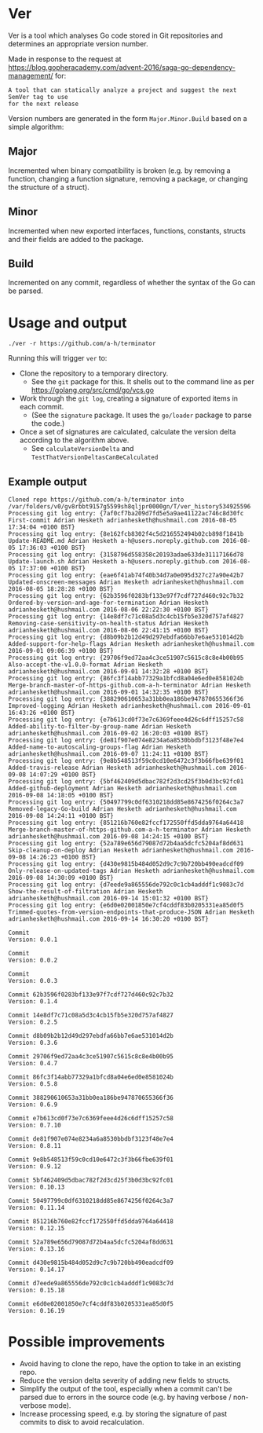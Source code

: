 Ver
===
Ver is a tool which analyses Go code stored in Git repositories and determines an 
appropriate version number.

Made in response to the request at https://blog.gopheracademy.com/advent-2016/saga-go-dependency-management/
for:

```
A tool that can statically analyze a project and suggest the next SemVer tag to use 
for the next release
```

Version numbers are generated in the form `Major.Minor.Build` based on a simple algorithm:

## Major
Incremented when binary compatibility is broken (e.g. by removing a function, changing a
function signature, removing a package, or changing the structure of a struct).

## Minor
Incremented when new exported interfaces, functions, constants, structs and their fields 
are added to the package.

## Build
Incremented on any commit, regardless of whether the syntax of the Go can be parsed.

# Usage and output

```
./ver -r https://github.com/a-h/terminator
```

Running this will trigger `ver` to:
 * Clone the repository to a temporary directory.
   * See the `git` package for this. It shells out to the command line as per https://golang.org/src/cmd/go/vcs.go
 * Work through the `git log`, creating a signature of exported items in each commit.
   * (See the `signature` package. It uses the `go/loader` package to parse the code.) 
 * Once a set of signatures are calculated, calculate the version delta 
   according to the algorithm above.
   * See `calculateVersionDelta` and `TestThatVersionDeltasCanBeCalculated`

## Example output

```
Cloned repo https://github.com/a-h/terminator into /var/folders/v0/gv8rbbt9157g5599sh8qljpr0000gn/T/ver_history534925596
Processing git log entry: {7af0cf7ba209d7fd5e5a9ae41122ac746c8d30fc First-commit Adrian Hesketh adrianhesketh@hushmail.com 2016-08-05 17:34:04 +0100 BST}
Processing git log entry: {8e162fcb8302f4c5d216552494b02cb898f1841b Update-README.md Adrian Hesketh a-h@users.noreply.github.com 2016-08-05 17:36:03 +0100 BST}
Processing git log entry: {3158796d558358c20193adae633de31117166d78 Update-launch.sh Adrian Hesketh a-h@users.noreply.github.com 2016-08-05 17:37:00 +0100 BST}
Processing git log entry: {eae6f41ab74f40b34d7a0e095d327c27a90e42b7 Updated-onscreen-messages Adrian Hesketh adrianhesketh@hushmail.com 2016-08-05 18:28:28 +0100 BST}
Processing git log entry: {62b3596f0283bf133e97f7cdf727d460c92c7b32 Ordered-by-version-and-age-for-termination Adrian Hesketh adrianhesketh@hushmail.com 2016-08-06 22:22:30 +0100 BST}
Processing git log entry: {14e8df7c71c08a5d3c4cb15fb5e320d757af4827 Removing-case-sensitivity-on-health-status Adrian Hesketh adrianhesketh@hushmail.com 2016-08-06 22:41:15 +0100 BST}
Processing git log entry: {d8b09b2b12d49d297ebdfa66bb7e6ae531014d2b Added-support-for-help-flags Adrian Hesketh adrianhesketh@hushmail.com 2016-09-01 09:06:39 +0100 BST}
Processing git log entry: {29706f9ed72aa4c3ce51907c5615c8c8e4b00b95 Also-accept-the-v1.0.0-format Adrian Hesketh adrianhesketh@hushmail.com 2016-09-01 14:32:28 +0100 BST}
Processing git log entry: {86fc3f14abb77329a1bfcd8a04e6ed0e8581024b Merge-branch-master-of-https-github.com-a-h-terminator Adrian Hesketh adrianhesketh@hushmail.com 2016-09-01 14:32:35 +0100 BST}
Processing git log entry: {388290610653a31bb0ea186be947870655366f36 Improved-logging Adrian Hesketh adrianhesketh@hushmail.com 2016-09-01 16:43:26 +0100 BST}
Processing git log entry: {e7b613cd0f73e7c6369feee4d26c6dff15257c58 Added-ability-to-filter-by-group-name Adrian Hesketh adrianhesketh@hushmail.com 2016-09-02 16:20:03 +0100 BST}
Processing git log entry: {de81f907e074e8234a6a8530bbdbf3123f48e7e4 Added-name-to-autoscaling-groups-flag Adrian Hesketh adrianhesketh@hushmail.com 2016-09-07 11:24:11 +0100 BST}
Processing git log entry: {9e8b548513f59c0cd10e6472c3f3b66fbe639f01 Added-travis-release Adrian Hesketh adrianhesketh@hushmail.com 2016-09-08 14:07:29 +0100 BST}
Processing git log entry: {5bf462409d5dbac782f2d3cd25f3b0d3bc92fc01 Added-github-deployment Adrian Hesketh adrianhesketh@hushmail.com 2016-09-08 14:18:05 +0100 BST}
Processing git log entry: {50497799c0df6310218dd85e8674256f0264c3a7 Removed-legacy-Go-build Adrian Hesketh adrianhesketh@hushmail.com 2016-09-08 14:24:11 +0100 BST}
Processing git log entry: {851216b760e82fccf172550ffd5dda9764a64418 Merge-branch-master-of-https-github.com-a-h-terminator Adrian Hesketh adrianhesketh@hushmail.com 2016-09-08 14:24:15 +0100 BST}
Processing git log entry: {52a789e656d79087d72b4aa5dcfc5204af8dd631 Skip-cleanup-on-deploy Adrian Hesketh adrianhesketh@hushmail.com 2016-09-08 14:26:23 +0100 BST}
Processing git log entry: {d430e9815b484d052d9c7c9b720bb490eadcdf09 Only-release-on-updated-tags Adrian Hesketh adrianhesketh@hushmail.com 2016-09-08 14:30:09 +0100 BST}
Processing git log entry: {d7eede9a865556de792c0c1cb4adddf1c9083c7d Show-the-result-of-filtration Adrian Hesketh adrianhesketh@hushmail.com 2016-09-14 15:01:32 +0100 BST}
Processing git log entry: {e6d0e02001850e7cf4cddf83b0205331ea85d0f5 Trimmed-quotes-from-version-endpoints-that-produce-JSON Adrian Hesketh adrianhesketh@hushmail.com 2016-09-14 16:30:20 +0100 BST}

Commit 
Version: 0.0.1

Commit 
Version: 0.0.2

Commit 
Version: 0.0.3

Commit 62b3596f0283bf133e97f7cdf727d460c92c7b32
Version: 0.1.4

Commit 14e8df7c71c08a5d3c4cb15fb5e320d757af4827
Version: 0.2.5

Commit d8b09b2b12d49d297ebdfa66bb7e6ae531014d2b
Version: 0.3.6

Commit 29706f9ed72aa4c3ce51907c5615c8c8e4b00b95
Version: 0.4.7

Commit 86fc3f14abb77329a1bfcd8a04e6ed0e8581024b
Version: 0.5.8

Commit 388290610653a31bb0ea186be947870655366f36
Version: 0.6.9

Commit e7b613cd0f73e7c6369feee4d26c6dff15257c58
Version: 0.7.10

Commit de81f907e074e8234a6a8530bbdbf3123f48e7e4
Version: 0.8.11

Commit 9e8b548513f59c0cd10e6472c3f3b66fbe639f01
Version: 0.9.12

Commit 5bf462409d5dbac782f2d3cd25f3b0d3bc92fc01
Version: 0.10.13

Commit 50497799c0df6310218dd85e8674256f0264c3a7
Version: 0.11.14

Commit 851216b760e82fccf172550ffd5dda9764a64418
Version: 0.12.15

Commit 52a789e656d79087d72b4aa5dcfc5204af8dd631
Version: 0.13.16

Commit d430e9815b484d052d9c7c9b720bb490eadcdf09
Version: 0.14.17

Commit d7eede9a865556de792c0c1cb4adddf1c9083c7d
Version: 0.15.18

Commit e6d0e02001850e7cf4cddf83b0205331ea85d0f5
Version: 0.16.19
```

# Possible improvements

 * Avoid having to clone the repo, have the option to take in an existing repo.
 * Reduce the version delta severity of adding new fields to structs.
 * Simplify the output of the tool, especially when a commit can't be parsed 
   due to errors in the source code (e.g. by having verbose / non-verbose mode).
 * Increase processing speed, e.g. by storing the signature of past commits to disk to avoid recalculation.
